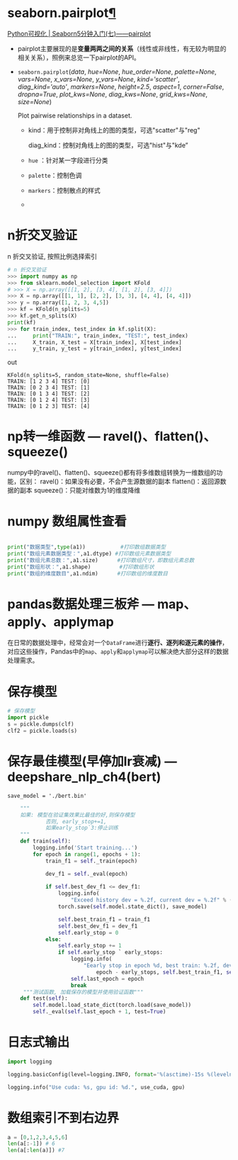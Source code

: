 # seaborn.pairplot[¶](https://seaborn.pydata.org/generated/seaborn.pairplot.html#seaborn-pairplot)

[Python可视化 | Seaborn5分钟入门(七)——pairplot](https://zhuanlan.zhihu.com/p/98729226)

- pairplot主要展现的是**变量两两之间的关系**（线性或非线性，有无较为明显的相关关系），照例来总览一下pairplot的API。

- `seaborn.pairplot`(*data*, *hue=None*, *hue_order=None*, *palette=None*, *vars=None*, *x_vars=None*, *y_vars=None*, *kind='scatter'*, *diag_kind='auto'*, *markers=None*, *height=2.5*, *aspect=1*, *corner=False*, *dropna=True*, *plot_kws=None*, *diag_kws=None*, *grid_kws=None*, *size=None*)

  Plot pairwise relationships in a dataset.
  - kind：用于控制非对角线上的图的类型，可选"scatter"与"reg"

    diag_kind：控制对角线上的图的类型，可选"hist"与"kde”

  - `hue` ：针对某一字段进行分类

  - `palette`：控制色调

  - `markers`：控制散点的样式

  - 

# n折交叉验证

n 折交叉验证, 按照比例选择索引

```python
# n 折交叉验证
>>> import numpy as np
>>> from sklearn.model_selection import KFold
# >>> X = np.array([[1, 2], [3, 4], [1, 2], [3, 4]])
>>> X = np.array([[1, 1], [2, 2], [3, 3], [4, 4], [4, 4]])
>>> y = np.array([1, 2, 3, 4,5])
>>> kf = KFold(n_splits=5)
>>> kf.get_n_splits(X)
print(kf)
>>> for train_index, test_index in kf.split(X):
...     print("TRAIN:", train_index, "TEST:", test_index)
...     X_train, X_test = X[train_index], X[test_index]
...     y_train, y_test = y[train_index], y[test_index]
```

out

```
KFold(n_splits=5, random_state=None, shuffle=False)
TRAIN: [1 2 3 4] TEST: [0]
TRAIN: [0 2 3 4] TEST: [1]
TRAIN: [0 1 3 4] TEST: [2]
TRAIN: [0 1 2 4] TEST: [3]
TRAIN: [0 1 2 3] TEST: [4]
```

# np转一维函数 — ravel()、flatten()、squeeze()

numpy中的ravel()、flatten()、squeeze()都有将多维数组转换为一维数组的功能，区别：
ravel()：如果没有必要，不会产生源数据的副本
flatten()：返回源数据的副本
squeeze()：只能对维数为1的维度降维

# numpy 数组属性查看

```python

print("数据类型",type(a1))           #打印数组数据类型  
print("数组元素数据类型：",a1.dtype) #打印数组元素数据类型  
print("数组元素总数：",a1.size)      #打印数组尺寸，即数组元素总数  
print("数组形状：",a1.shape)         #打印数组形状  
print("数组的维度数目",a1.ndim)      #打印数组的维度数目

```

# pandas数据处理三板斧 — map、apply、applymap

在日常的数据处理中，经常会对一个`DataFrame`进行**逐行、逐列和逐元素的操作**，对应这些操作，Pandas中的`map`、`apply`和`applymap`可以解决绝大部分这样的数据处理需求。



# 保存模型

```python
# 保存模型
import pickle
s = pickle.dumps(clf)
clf2 = pickle.loads(s)
```
# 保存最佳模型(早停加lr衰减) — deepshare_nlp_ch4(bert)

`save_model = './bert.bin'`

```python
	"""
	如果: 模型在验证集效果比最佳的好,则保存模型
            否则, early_stop+=1,
            如果early_stop`3:停止训练
	"""
	def train(self):
        logging.info('Start training...')
        for epoch in range(1, epochs + 1):
            train_f1 = self._train(epoch)

            dev_f1 = self._eval(epoch)
		
            if self.best_dev_f1 <= dev_f1:
                logging.info(
                    "Exceed history dev = %.2f, current dev = %.2f" % (self.best_dev_f1, dev_f1))
                torch.save(self.model.state_dict(), save_model)

                self.best_train_f1 = train_f1
                self.best_dev_f1 = dev_f1
                self.early_stop = 0
            else:
                self.early_stop += 1
                if self.early_stop ` early_stops:
                    logging.info(
                        "Eearly stop in epoch %d, best train: %.2f, dev: %.2f" % (
                            epoch - early_stops, self.best_train_f1, self.best_dev_f1))
                    self.last_epoch = epoch
                    break
     """测试函数, 加载保存的模型并使用验证函数"""
    def test(self):
        self.model.load_state_dict(torch.load(save_model))
        self._eval(self.last_epoch + 1, test=True)
```

# 日志式输出

```python
import logging

logging.basicConfig(level=logging.INFO, format='%(asctime)-15s %(levelname)s: %(message)s')

logging.info("Use cuda: %s, gpu id: %d.", use_cuda, gpu)
```

# 数组索引不到右边界

```python
a = [0,1,2,3,4,5,6]
len(a[:-1]) # 6
len(a[:len(a)]) #7

```


























